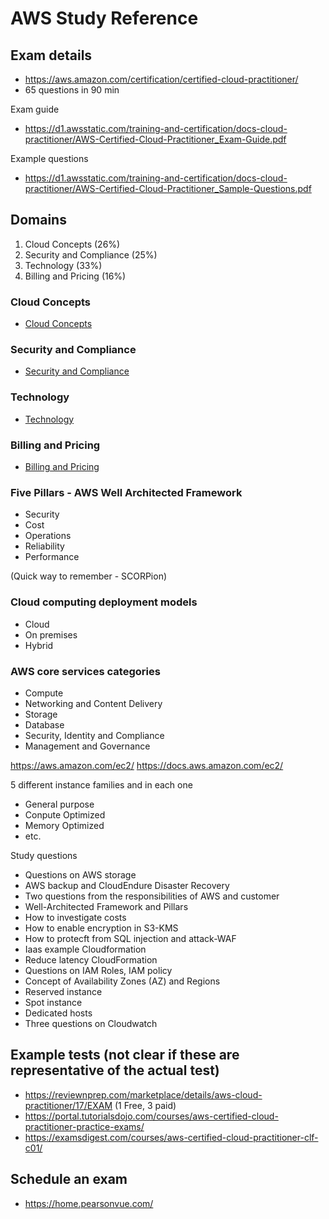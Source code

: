 # AWS Study Reference

## Exam details
* https://aws.amazon.com/certification/certified-cloud-practitioner/
* 65 questions in 90 min

Exam guide
* https://d1.awsstatic.com/training-and-certification/docs-cloud-practitioner/AWS-Certified-Cloud-Practitioner_Exam-Guide.pdf

Example questions
* https://d1.awsstatic.com/training-and-certification/docs-cloud-practitioner/AWS-Certified-Cloud-Practitioner_Sample-Questions.pdf

## Domains
1. Cloud Concepts (26%)
1. Security and Compliance (25%)
1. Technology (33%)
1. Billing and Pricing (16%)


### Cloud Concepts
* [Cloud Concepts](cloud_concepts.md)

### Security and Compliance
* [Security and Compliance](security_and_compliance.md) 

### Technology
* [Technology](technology.md) 

### Billing and Pricing
* [Billing and Pricing](billing_and_pricing.md) 


### Five Pillars - AWS Well Architected Framework
* Security
* Cost
* Operations
* Reliability 
* Performance

(Quick way to remember - SCORPion)


### Cloud computing deployment models
* Cloud
* On premises
* Hybrid

### AWS core services categories
* Compute
* Networking and Content Delivery
* Storage
* Database
* Security, Identity and Compliance
* Management and Governance



https://aws.amazon.com/ec2/
https://docs.aws.amazon.com/ec2/

 5 different instance families and in each one
- General purpose
- Conpute Optimized
- Memory Optimized
- etc.


Study questions
* Questions on AWS storage
* AWS backup and CloudEndure Disaster Recovery
* Two questions from the responsibilities of AWS and customer
* Well-Architected Framework and Pillars
* How to investigate costs
* How to enable encryption in S3-KMS
* How to protecft from SQL injection and attack-WAF
* Iaas example Cloudformation
* Reduce latency CloudFormation
* Questions on IAM Roles, IAM policy
* Concept of Availability Zones (AZ) and Regions
* Reserved instance
* Spot instance
* Dedicated hosts
* Three questions on Cloudwatch

## Example tests (not clear if these are representative of the actual test)
* https://reviewnprep.com/marketplace/details/aws-cloud-practitioner/17/EXAM (1 Free, 3 paid)
* https://portal.tutorialsdojo.com/courses/aws-certified-cloud-practitioner-practice-exams/
* https://examsdigest.com/courses/aws-certified-cloud-practitioner-clf-c01/

## Schedule an exam
* https://home.pearsonvue.com/

